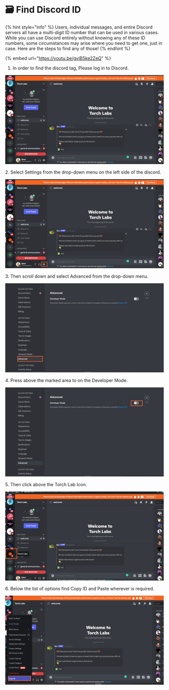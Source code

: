 # 🗃 Find Discord ID

{% hint style="info" %}
Users, individual messages, and entire Discord servers all have a multi-digit ID number that can be used in various cases. While you can use Discord entirely without knowing any of these ID numbers, some circumstances may arise where you need to get one, just in case. Here are the steps to find any of those!
{% endhint %}

{% embed url="https://youtu.be/gviB5ke2ZeQ" %}

1. In order to find the discord tag, Please log in to Discord.

![](<../.gitbook/assets/Untitled design (23).png>)

2\. Select Settings from the drop-down menu on the left side of the discord.

![](<../.gitbook/assets/Untitled design (1) (4).png>)

3\. Then scroll down and select Advanced from the drop-down menu.

![](<../.gitbook/assets/Untitled design (2) (2).png>)

4\. Press above the marked area to on the Developer Mode.

![](<../.gitbook/assets/Untitled design (3) (13).png>)

5\. Then click above the Torch Lab Icon.

![](<../.gitbook/assets/Untitled design (4) (9).png>)

6\. Below the list of options find Copy ID and Paste wherever is required.

![](<../.gitbook/assets/Untitled design (5) (8).png>)
